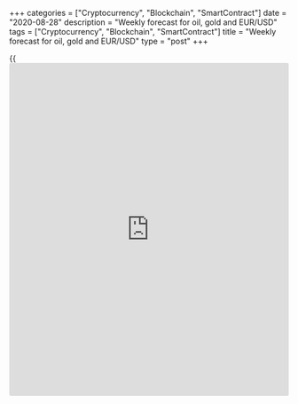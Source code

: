 +++
categories = ["Cryptocurrency", "Blockchain", "SmartContract"]
date = "2020-08-28"
description = "Weekly forecast for oil, gold and EUR/USD"
tags = ["Cryptocurrency", "Blockchain", "SmartContract"]
title = "Weekly forecast for oil, gold and EUR/USD"
type = "post"
+++

{{<iframe id="large-banner" src="https://www.bounty.group/#slide=24.0" width="100%" height="600" scrolling="no" style="border: 0px solid rgb(216, 221, 230); border-radius: 3px;">}}

August 28, 2020

August 28, 2020

Weekly forecast for oil, gold and EUR/USDAlex Rodionov

##  **O** **il price forecast for next wee** **k: USCrude analysis**

The oil purchases entered in the broken-out Target Zone 5 [41.67 –
40.92] last week have yielded the first profits, the local high was
broken through. The upside target in the trend is Target Zone 6 [49.17 –
48.42]. It makes sense to hold a part of buy trades at the breakeven up
to the target.

The [daily](https://www.fintecher.org/2020/03/03/forex-trading-daily-strategy/) average progress of the WTI price has slowed down, so, there
shouldn’t be any strong price moves soon.

The trend key support moves to the price zone of [37.34 - 36.72]. If the
price is corrected down to this zone, we shall again enter long
positions according to the pattern. The first target will be at the
current local high.

![LiteForex: Weekly forecast for oil, gold and EUR/USD][1]

###  **[USCrude][2]Trading tips for the upcoming week:**

  1. Hold a part of purchases entered in Target Zone 5 [41.67 - 40.92]. TakeProfit: Target Zone 6 [49.17 - 48.42]. StopLoss: at the breakeven.
  2. Buy according to the pattern in Target Zone [37.34 - 36.72]. TakeProfit: 43.50. StopLoss: according to the pattern rules.

* * *

##  **Gold** **price forecast for next wee** **k:** **XAUUSD**
**analysis** ****

Gold is trading flat now. The upper border of the sideways trend is
1958. The lower border 1913.

According to the margin zones methodology, the middle-term uptrend, as
the trend key support [1922.4 - 1913.1] is not broken out. However,
technically, the price chart looks descending.

I recommend you not try to guess the future price trend but expect the
sideways trend breakout either upside or downside to make trading
decisions.

If the accumulation zone is broken out upside, we shall buy with the
target at the high of August 18 and the upper Target Zone 2 [2044.9 –
2036.2].

If the market will go down below the sideways trend zone, we shall sell
gold, and the target will be the lower Target Zone 2 [1829.4 — 1820.1].

![LiteForex: Weekly forecast for oil, gold and EUR/USD][3]

###  **[XAUUSD][4] Trading tips for the upcoming week:**

  1. If the price breaks out the price range of [1958 - 1913] upside, buy on the retest. TakeProfit: upper Target Zone 2 [2044.9 - 2036.2]. StopLoss: below the next local low.
  2. If the price breaks out the price range of [1958 - 1913] downside, sell on the retest TakeProfit: lower Target Zone 2 [1829.4 - 1820.1]. StopLoss: above the next local high.

* * *

##  **E** **uro/dollar price forecast for next wee** **k:** **EURUSD**
**analysis** ****

The EURUSD middle-term uptrend continues. This week, the price tested
the trend key support [1.1783 – 1.1765]. After the zone test, the bulls
went ahead and retested Target Zone 4 [1.1914 - 1.1896].

Target Zone 4 is a strong resistance, which is not yet broken out. To
enter new purchases, we need to expect the price consolidation above the
zone. In this case, we shall enter new purchases on the retest, and the
target will be Target Zone 5 [1.2096 – 1.2078].

If the price doesn’t break out TZ4, the bears will try to break out the
key support zone. If so, we shall see if the zone is held or not. If it
is broken out, the trend will turn down.

![LiteForex: Weekly forecast for oil, gold and EUR/USD][5]

###  **[EURUSD][6]  Trading tips for the upcoming week:**

If the price breaks out Target Zone 4 [1.1914 — 1.1896] buy in the
retest. TakeProfit: Target Zone 5 [1.2096 - 1.2078]. StopLoss: below the
next local low.

> IZ - Intermediary Zone: responsible for the price momentum reversing

>

> TZ - Target Zone: a zone that is 75% likely to be reached after IZ
breakout.

>

> GZ - Gold Zone: zone in the medium-term momentum.

>

> All zones are calculated based on the average [daily](https://www.fintecher.org/2020/03/03/forex-trading-daily-strategy/) price of the
instrument and margin requirements of the futures.

* * *

P.S. Did you like my article? Share it in social networks: it will be
the best “thank you" :)

Ask me questions and comment below. I’ll be glad to answer your
questions and give necessary explanations.

 **Useful links:**

  * I recommend trying to trade with a reliable broker [here][7]. The system allows you to trade by yourself or copy successful traders from all across the globe.
  * Use my promo-code BLOG for getting deposit bonus 50% on LiteForex platform. Just enter this code in the appropriate field while [depositing][8] your trading account.
  * Telegram channel with high-quality analytics, Forex reviews, training articles, and other useful things for traders <t.me/liteforex>

## Price chart of EURUSD in real time mode

![Weekly forecast for oil, gold and EUR/USD][9]

The content of this article reflects the author’s opinion and does not
necessarily reflect the official position of LiteForex. The material
published on this page is provided for informational purposes only and
should not be considered as the provision of investment advice for the
purposes of Directive 2004/39/EC.

Rate this article:

{{value}}

( {{count}} {{title}} )

   1. cdn.liteforex.com/cache/uploads/blog_post/commodities/analytics/USCrude_analysis_280820.png?w=30&s=0c9e0faa563c3147e38d1461452c214c
   2. my.liteforex.com/trading?type=oil
   3. cdn.liteforex.com/cache/uploads/blog_post/commodities/analytics/XAUUSD_analysis_280820.png?w=30&s=be052e882abc869dd6ca64b5e6922550
   4. my.liteforex.com/trading/chart?symbol=XAUUSD&returnUrl=true
   5. cdn.liteforex.com/cache/uploads/blog_post/commodities/analytics/EURUSD_analysis_280820.png?w=30&s=97161bfada0de6b62f4d477cbedf1a33
   6. my.liteforex.com/trading/chart?symbol=EURUSD&returnUrl=true
   7. my.liteforex.com/?category=analysts-opinions&slug=weekly-forecast-for-oil-gold-and-eurusd-2020-08-28&openPopup=%2Fregistration%2Fpopup&utm_source=blog&utm_medium=article&utm_campaign=bonus
   8. my.liteforex.com/deposit/?category=analysts-opinions&slug=weekly-forecast-for-oil-gold-and-eurusd-2020-08-28&promo_code=BLOG&utm_source=blog&utm_medium=article&utm_campaign=bonus
   9. cdn.liteforex.com/cache/uploads/blog_post/commodities/forex_analysis_3.jpeg?q=75&w=1000&s=0b11f91f4105552a705435fbe80cee6e